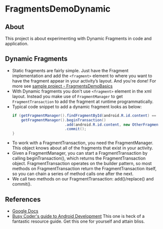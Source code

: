 # FragmentsDemoDynamic

## About

This project is about experimenting with Dynamic Fragments in code and application.

## Dynamic Fragments
* Static fragments are fairly simple. Just have the Fragment implementation and add the `<fragment>` element to where you want to have the fragment appear in your activity’s layout. And you're done! For more see [sample project - FragmentsDemoBasics](https://github.com/AndroidStuff/FragmentsDemoBasics)
* With Dynamic fragments you don't use `<fragment>` element in the xml layout. Instead you make use of `FragmentManager` to get `FragmentTransaction` to add the fragment at runtime programmatically.
* Typical code snippet to add a dynamic fragment looks as below:
    ```Java
    if (getFragmentManager().findFragmentById(android.R.id.content) == null) {
        getFragmentManager().beginTransaction()
                            .add(android.R.id.content, new OtherFragment())
                            .commit();        
    }
    ```
* To work with a FragmentTransaction, you need the FragmentManager. This object knows about all of the fragments that exist in your activity.
* Given a FragmentManager, you can start a FragmentTransaction by calling beginTransaction(), which returns the FragmentTransaction object. FragmentTransaction operates on the builder pattern, so most methods on FragmentTransaction return the FragmentTransaction itself, so you can chain a series of method calls one after the next.
* We call two methods on our FragmentTransaction: add()/replace() and commit().


## References
* [Google Docs](http://developer.android.com/training/basics/fragments/fragment-ui.html)
* [Busy Coder's guide to Android Development](https://commonsware.com/Android/) This one is heck of a fantastic resource guide. Get this one for yourself and attain bliss.  